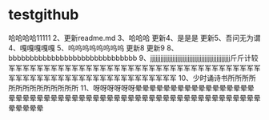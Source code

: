 # testgithub
哈哈哈哈11111
2、更新readme.md
3、哈哈哈
更新4、是是是
更新5、吾问无为谓
4、嘎嘎嘎嘎嘎
5、呜呜呜呜呜呜呜呜
更新8
更新9
8、bbbbbbbbbbbbbbbbbbbbbbbbbbbbbb
9、jjjjjjjjjjjjjjjjjjjjjjjjjjjjjjjjjjjjjjjjjjjjjjj斤斤计较军军军军军军军军军军军军军军军军军军军军军军军军军军军军军军军军军军军军军军军军军军军军军军军军军军军军军军军军军军军军
10、少时诵诗书所所所所所所所所所所所所所所
11、呀呀呀呀呀呀晕晕晕晕晕晕晕晕晕晕晕晕晕晕晕晕晕晕晕晕晕晕晕晕晕晕晕晕晕晕晕晕晕晕晕晕晕晕晕晕晕晕晕晕晕晕晕晕晕晕晕晕晕晕晕晕晕晕
